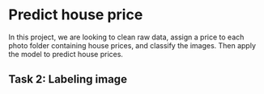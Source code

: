 # Predict house price
In this project, we are looking to clean raw data, assign a price to each photo folder containing house prices, and classify the images. Then apply the model to predict house prices.
## Task 2: Labeling image
